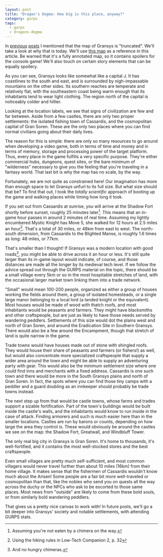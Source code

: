 ```yaml
---
layout: post
title: "Dragon's Dogma: How big is this place, anyway?"
category: gurps
tags:
  - gurps
  - dragons-dogma
---
```


In [previous][big-picture] [posts][adventuring] I mentioned that the map of
Gransys is "truncated". We'll take a look at why that is today. We'll
use [this map][map-link] as a reference in this article. Be warned that it's a
fully annotated map, so it contains spoilers for the console game! We'll also
touch on certain story elements that can be equally spoilery.

As you can see, Gransys looks like somewhat like a capital J. It has coastlines
to the south and east, and is surrounded by nigh-impassable mountains on the
other sides. Its southern reaches are temperate and relatively flat, with the
southeastern coast being warm enough that its inhabitants tend to wear light
clothing. The region north of the capital is noticeably colder and hillier.

Looking at the location labels, we see that signs of civilization
are few and far between. Aside from a few castles, there are only two proper
settlements: the isolated fishing town of Cassardis, and the cosmopolitan
capital of Gran Soren. These are the only two places where you can find normal
civilians going about their daily lives.

The reason for this is simple: there are only so many resources to go around
when developing a video game, both in terms of time and money and in terms of
memory, storage and processing power of the target platform. Thus, every place
in the game fulfills a very specific purpose. They're either commercial hubs,
dungeons, quest sites, or the bare minimum of "wilderness" necessary to give you
the feeling that you're traveling in a fantasy world. That last bit is why the
map has no scale, by the way.

Fortunately, we are not quite as constrained here! Our imagination has more than
enough space to let Gransys unfurl to its full size. But what size should that
be? To find that out, I took the _totally scientific_ approach of booting up the
game and walking places while timing how long it took.

If you set out from Cassardis at sunrise, you will arrive at the Shadow Fort
shortly before sunset, roughly 25 minutes later[^1]. This means that an in-game
hour passes in around 2 minutes of real time. Assuming my lightly encumbered
Mystic Knight has Move 5, she walked for 12 hours at 2.5 miles an
hour[^2]. That's a total of 30 miles, or 48km from east to west. The north-south
dimension, from Cassardis to the Blighted Manse, is roughly 1.6 times as long:
48 miles, or 77km.

That's smaller than I thought! If Gransys was a modern location with good
roads[^3], you might be able to drive across it an hour or less. It's still
quite larger than its in-game layout would indicate, of course, and those
distances are made all the longer by its medieval tech level. If we follow the
advice spread out through the GURPS material on the topic, there should be a
small village every 5km or so in the most hospitable stretches of land, with
the occasional larger market town linking them into a trade network.

"Small" would mean 100-200 people, organized as either a group of houses working
the fields around them, a group of isolated homesteads, or a single large manor
belonging to a local lord (a landed knight or the equivalent). Most houses would
be made of wood with thatch roofs, and most inhabitants would be peasants and
farmers. They might have blacksmiths and other craftspeople, but are just as
likely to have those needs served by wandering peddlers. Settlements of this
size would dot the plains west and north of Gran Soren, and around the
Eradication Site in Southern Gransys. There would also be a few around the
Encampment, though that stretch of land is quite narrow in the game.

Trade towns would have houses made out of stone with shingled roofs. They would
house their share of peasants and farmers (or fishers!) as well, but would also
concentrate more specialized craftspeople that supply a wider area around the
town and might be able to supply an adventuring party with gear. This would also
be the minimum settlement size where one could find inns and merchants with a
fixed address. Cassardis is one such town and there would be more in the South
Gransys plains and north of Gran Soren. In fact, the spots where you can find
those tiny camps with a peddler and a guard doubling as an innkeeper should
probably be trade towns instead.

The next step up from that would be castle towns, whose farms and trades support
a sizable fortification. Part of the town's buildings would be built inside the
castle's walls, and the inhabitants would know to run inside in the case of
attack. Finding armorers and such is much easier here than in the smaller
locations. Castles are run by barons or counts, depending on how large the area
they control is. These would obviously be around the castles we see on the map:
the Shadow Fort, Greatwall, and Windbluff Tower.

The only real big city in Gransys is Gran Soren. It's home to thousands, it's
well-fortified, and it contains the most well-stocked stores and the best
craftspeople.

Even small villages are pretty much self-sufficient, and most common villagers
would never travel further than about 10 miles (16km) from their home
village. It makes sense that the fishermen of Cassardis wouldn't know much about
the Arisen! Some people are a fair bit more well-traveled or cosmopolitan than
that, like the nobles who send you on quests all the way across the duchy or the
NPCs who ask to be escorted to those same places. Most news from "outside" are
likely to come from these bold souls, or from similarly bold wandering peddlers.

That gives us a pretty nice canvas to work with! In future posts, we'll go a bit
deeper into Gransys' society and notable settlements, with attending GURPS
stats.


[^1]: Assuming you're not eaten by a chimera on the way.

[^2]: Using the hiking rules in Low-Tech Companion 2, p. 32

[^3]: And no hungry chimeras.

[big-picture]: https://bira.github.io/octopus-carnival/gurps/2016/09/29/dragons-dogma-big-picture.html
[adventuring]: https://bira.github.io/octopus-carnival/gurps/2016/09/30/adventuring-in-gransys.html
[map-link]: http://dragonsdogma.wikia.com/wiki/File:Gransys_map_large_w_labels.jpg
